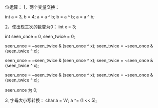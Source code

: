 位运算：
1，两个变量交换：

int a = 3, b = 4;
a = a ^ b;
b = a ^ b;
a = a ^ b;

2，使出现三次的数变为0：
int x = 3;

int seen_once = 0, seen_twice = 0;

seen_once = ~seen_twice & (seen_once ^ x);
seen_twice = ~seen_once & (seen_twice ^ x);

seen_once = ~seen_twice & (seen_once ^ x);
seen_twice = ~seen_once & (seen_twice ^ x);

seen_once = ~seen_twice & (seen_once ^ x);
seen_twice = ~seen_once & (seen_twice ^ x);

seen_once 为 0;

3, 字母大小写转换：
char a = 'A';
a ^= (1 << 5);
